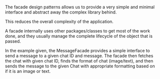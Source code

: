 The facade design patterns allows us to provide a 
very simple and minimal interface and abstract away
the complex library behind.

This reduces the overall complexity of the application.

A facade internally uses other packages/classes to 
get most of the work done, and they usually manage the 
complete lifecycle of the object that is passed.

In the example given, the MessageFacade provides a simple
interface to send a message to a given chat ID and message.
The facade then fetches the chat with given chat ID, finds
the format of chat (image/text), and then sends the message
to the given Chat with appropriate formatting based on if it
is an image or text.